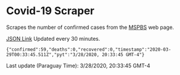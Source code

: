 # Covid-19 Scraper

Scrapes the number of confirmed cases from the [MSPBS](https://www.mspbs.gov.py/covid-19.php) web page.

[JSON Link](https://jmayalag.github.io/covid19-scrape/cases.json)
Updated every 30 minutes.
```
{"confirmed":59,"deaths":0,"recovered":0,"timestamp":"2020-03-29T00:33:45.511Z","pyt":"3/28/2020, 20:33:45 GMT-4"}
```
Last update (Paraguay Time): 3/28/2020, 20:33:45 GMT-4